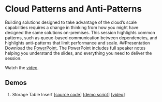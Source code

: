 # Cloud Patterns and Anti-Patterns
Building solutions designed to take advantage of the cloud’s scale capabilities requires a change in thinking from how you might have designed the same solutions on-premises.  This session highlights common patterns, such as queue-based communication between dependencies, and highlights anti-patterns that limit performance and scale.
##Presentation
Download the [PowerPoint](https://github.com/GSIAzureCOE/Cloud-Patterns-and-Anti-Patterns/blob/master/todo.pptx).
The PowerPoint includes full speaker notes helping you understand the slides, and everything you need to deliver the session.

Watch the [video](https://gsiazurecoecontent.blob.core.windows.net/cloud-patterns-and-anti-patterns/todo.mp4).

## Demos
1. Storage Table Insert
[[source code](https://github.com/GSIAzureCOE/Cloud-Patterns-and-Anti-Patterns/blob/master/todo)]
[[demo script](https://github.com/GSIAzureCOE/Cloud-Patterns-and-Anti-Patterns/blob/master/todo.docx)]
[[video](https://gsiazurecoecontent.blob.core.windows.net/cloud-patterns-and-anti-patterns/todo.mp4)]
